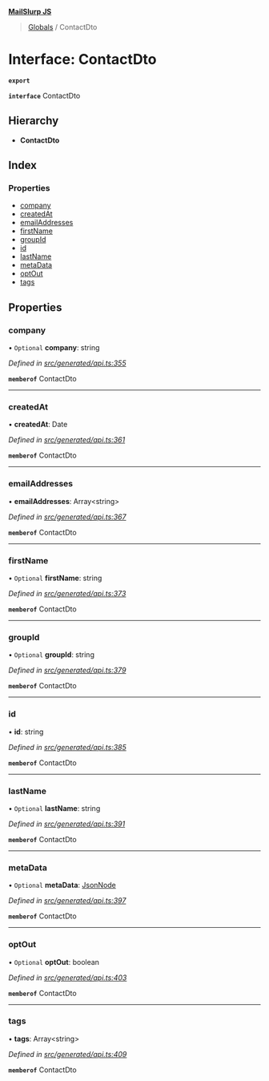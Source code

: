 **[MailSlurp JS](../README.md)**

> [Globals](../README.md) / ContactDto

# Interface: ContactDto

**`export`** 

**`interface`** ContactDto

## Hierarchy

* **ContactDto**

## Index

### Properties

* [company](contactdto.md#company)
* [createdAt](contactdto.md#createdat)
* [emailAddresses](contactdto.md#emailaddresses)
* [firstName](contactdto.md#firstname)
* [groupId](contactdto.md#groupid)
* [id](contactdto.md#id)
* [lastName](contactdto.md#lastname)
* [metaData](contactdto.md#metadata)
* [optOut](contactdto.md#optout)
* [tags](contactdto.md#tags)

## Properties

### company

• `Optional` **company**: string

*Defined in [src/generated/api.ts:355](https://github.com/mailslurp/mailslurp-client/blob/8726614/src/generated/api.ts#L355)*

**`memberof`** ContactDto

___

### createdAt

•  **createdAt**: Date

*Defined in [src/generated/api.ts:361](https://github.com/mailslurp/mailslurp-client/blob/8726614/src/generated/api.ts#L361)*

**`memberof`** ContactDto

___

### emailAddresses

•  **emailAddresses**: Array\<string>

*Defined in [src/generated/api.ts:367](https://github.com/mailslurp/mailslurp-client/blob/8726614/src/generated/api.ts#L367)*

**`memberof`** ContactDto

___

### firstName

• `Optional` **firstName**: string

*Defined in [src/generated/api.ts:373](https://github.com/mailslurp/mailslurp-client/blob/8726614/src/generated/api.ts#L373)*

**`memberof`** ContactDto

___

### groupId

• `Optional` **groupId**: string

*Defined in [src/generated/api.ts:379](https://github.com/mailslurp/mailslurp-client/blob/8726614/src/generated/api.ts#L379)*

**`memberof`** ContactDto

___

### id

•  **id**: string

*Defined in [src/generated/api.ts:385](https://github.com/mailslurp/mailslurp-client/blob/8726614/src/generated/api.ts#L385)*

**`memberof`** ContactDto

___

### lastName

• `Optional` **lastName**: string

*Defined in [src/generated/api.ts:391](https://github.com/mailslurp/mailslurp-client/blob/8726614/src/generated/api.ts#L391)*

**`memberof`** ContactDto

___

### metaData

• `Optional` **metaData**: [JsonNode](jsonnode.md)

*Defined in [src/generated/api.ts:397](https://github.com/mailslurp/mailslurp-client/blob/8726614/src/generated/api.ts#L397)*

**`memberof`** ContactDto

___

### optOut

• `Optional` **optOut**: boolean

*Defined in [src/generated/api.ts:403](https://github.com/mailslurp/mailslurp-client/blob/8726614/src/generated/api.ts#L403)*

**`memberof`** ContactDto

___

### tags

•  **tags**: Array\<string>

*Defined in [src/generated/api.ts:409](https://github.com/mailslurp/mailslurp-client/blob/8726614/src/generated/api.ts#L409)*

**`memberof`** ContactDto
